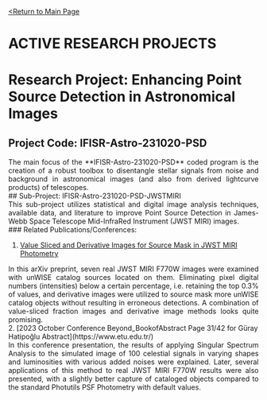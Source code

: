 [<Return to Main Page](README.md)
<br>

# ACTIVE RESEARCH PROJECTS

# Research Project: Enhancing Point Source Detection in Astronomical Images

## Project Code: IFISR-Astro-231020-PSD
<div align="justify">
The main focus of the **IFISR-Astro-231020-PSD** coded program is the creation of a robust toolbox to disentangle stellar signals from noise and background in astronomical images (and also from derived lightcurve products) of telescopes.
</div>
## Sub-Project: IFISR-Astro-231020-PSD-JWSTMIRI
<div align="justify">
This sub-project utilizes statistical and digital image analysis techniques, available data, and literature to improve Point Source Detection in James-Webb Space Telescope Mid-InfraRed Instrument (JWST MIRI) images.
</div>
### Related Publications/Conferences:

1. [Value Sliced and Derivative Images for Source Mask in JWST MIRI Photometry](https://arxiv.org/abs/2401.15779)
<div align="justify">
   In this arXiv preprint, seven real JWST MIRI F770W images were examined with unWISE catalog sources located on them. Eliminating pixel digital numbers (intensities) below a certain percentage, i.e. retaining the top 0.3% of values, and derivative images were utilized to source mask more unWISE catalog objects without resulting in erroneous detections. A combination of value-sliced fraction images and derivative image methods looks quite promising.
</div>
2. [2023 October Conference Beyond_BookofAbstract Page 31/42 for Güray Hatipoğlu Abstract](https://www.etu.edu.tr/)
<div align="justify">
   In this conference presentation, the results of applying Singular Spectrum Analysis to the simulated image of 100 celestial signals in varying shapes and luminosities with various added noises were explained. Later, several applications of this method to real JWST MIRI F770W results were also presented, with a slightly better capture of cataloged objects compared to the standard Photutils PSF Photometry with default values.
</div>

